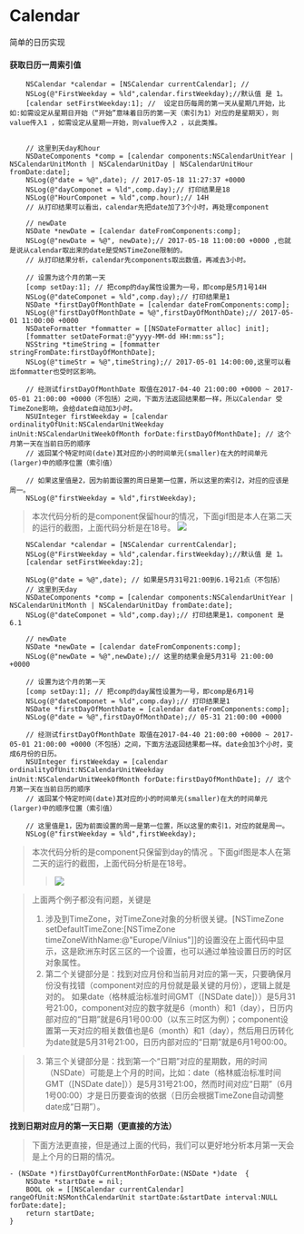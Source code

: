 # Calendar
简单的日历实现
#### 获取日历一周索引值

```
    NSCalendar *calendar = [NSCalendar currentCalendar]; // 
    NSLog(@"FirstWeekday = %ld",calendar.firstWeekday);//默认值 是 1。
    [calendar setFirstWeekday:1]; //  设定日历每周的第一天从星期几开始，比如:如需设定从星期日开始（“开始”意味着日历的第一天（索引为1）对应的是星期天），则value传入1 ，如需设定从星期一开始，则value传入2 ，以此类推。
    
    
    // 这里到天day和hour
    NSDateComponents *comp = [calendar components:NSCalendarUnitYear | NSCalendarUnitMonth | NSCalendarUnitDay | NSCalendarUnitHour fromDate:date];
    NSLog(@"date = %@",date); // 2017-05-18 11:27:37 +0000
    NSLog(@"dayComponet = %ld",comp.day);// 打印结果是18
    NSLog(@"HourComponet = %ld",comp.hour);// 14H
    // 从打印结果可以看出，calendar先把date加了3个小时，再处理component
    
    // newDate
    NSDate *newDate = [calendar dateFromComponents:comp];
    NSLog(@"newDate = %@", newDate);// 2017-05-18 11:00:00 +0000 ,也就是说从calendar取出来的date是受NSTimeZone限制的。
    // 从打印结果分析，calendar先components取出数值，再减去3小时。
    
    // 设置为这个月的第一天
    [comp setDay:1]; // 把comp的day属性设置为一号，即comp是5月1号14H
    NSLog(@"dateComponet = %ld",comp.day);// 打印结果是1
    NSDate *firstDayOfMonthDate = [calendar dateFromComponents:comp];
    NSLog(@"firstDayOfMonthDate = %@",firstDayOfMonthDate);// 2017-05-01 11:00:00 +0000
    NSDateFormatter *fommatter = [[NSDateFormatter alloc] init];
    [fommatter setDateFormat:@"yyyy-MM-dd HH:mm:ss"];
    NSString *timeString = [fommatter stringFromDate:firstDayOfMonthDate];
    NSLog(@"timeStr = %@",timeString);// 2017-05-01 14:00:00,这里可以看出fommatter也受时区影响。
    
    // 经测试firstDayOfMonthDate 取值在2017-04-40 21:00:00 +0000 ~ 2017-05-01 21:00:00 +0000（不包括）之间，下面方法返回结果都一样，所以Calendar 受TimeZone影响，会给date自动加3小时。
    NSUInteger firstWeekday = [calendar ordinalityOfUnit:NSCalendarUnitWeekday inUnit:NSCalendarUnitWeekOfMonth forDate:firstDayOfMonthDate]; // 这个月第一天在当前日历的顺序
    // 返回某个特定时间(date)其对应的小的时间单元(smaller)在大的时间单元(larger)中的顺序位置（索引值）
    
    // 如果这里值是2，因为前面设置的周日是第一位置，所以这里的索引2，对应的应该是周一。
    NSLog(@"firstWeekday = %ld",firstWeekday);
```
> 本次代码分析的是component保留hour的情况，下面gif图是本人在第二天的运行的截图，上面代码分析是在18号。
> ![](./Calendar1.gif)


```
    NSCalendar *calendar = [NSCalendar currentCalendar];
    NSLog(@"FirstWeekday = %ld",calendar.firstWeekday);//默认值 是 1。
    [calendar setFirstWeekday:2];

    NSLog(@"date = %@",date); // 如果是5月31号21:00到6.1号21点（不包括）
    // 这里到天day
    NSDateComponents *comp = [calendar components:NSCalendarUnitYear | NSCalendarUnitMonth | NSCalendarUnitDay fromDate:date];
    NSLog(@"dateComponet = %ld",comp.day);// 打印结果是1，component 是6.1
    
    // newDate
    NSDate *newDate = [calendar dateFromComponents:comp];
    NSLog(@"newDate = %@",newDate);// 这里的结果会是5月31号 21:00:00 +0000
    
    // 设置为这个月的第一天
    [comp setDay:1]; // 把comp的day属性设置为一号，即comp是6月1号
    NSLog(@"dateComponet = %ld",comp.day);// 打印结果是1
    NSDate *firstDayOfMonthDate = [calendar dateFromComponents:comp];
    NSLog(@"date = %@",firstDayOfMonthDate);// 05-31 21:00:00 +0000
    
    // 经测试firstDayOfMonthDate 取值在2017-04-40 21:00:00 +0000 ~ 2017-05-01 21:00:00 +0000（不包括）之间，下面方法返回结果都一样。date会加3个小时，变成6月份的日历。
    NSUInteger firstWeekday = [calendar ordinalityOfUnit:NSCalendarUnitWeekday inUnit:NSCalendarUnitWeekOfMonth forDate:firstDayOfMonthDate]; // 这个月第一天在当前日历的顺序
    // 返回某个特定时间(date)其对应的小的时间单元(smaller)在大的时间单元(larger)中的顺序位置（索引值）
    
    // 这里值是1，因为前面设置的周一是第一位置，所以这里的索引1，对应的就是周一。
    NSLog(@"firstWeekday = %ld",firstWeekday);
```

> 本次代码分析的是component只保留到day的情况 。下面gif图是本人在第二天的运行的截图，上面代码分析是在18号。
> > ![](./Calendar.gif)

> 上面两个例子都没有问题，关键是
> 
> 1. 涉及到TimeZone，对TimeZone对象的分析很关键。[NSTimeZone setDefaultTimeZone:[NSTimeZone timeZoneWithName:@"Europe/Vilnius"]]的设置没在上面代码中显示，这是欧洲东时区三区的一个设置，也可以通过单独设置日历的时区对象属性。
> 2. 第二个关键部分是：找到对应月份和当前月对应的第一天，只要确保月份没有找错（component对应的月份就是最关键的月份），逻辑上就是对的。 如果date（格林威治标准时间GMT（[NSDate date]））是5月31号21:00，component对应的数字就是6（month）和1（day），日历内部对应的“日期”就是6月1号00:00（以东三时区为例）；component设置第一天对应的相关数值也是6（month）和1（day），然后用日历转化为date就是5月31号21:00，日历内部对应的“日期”就是6月1号00:00。

> 3. 第三个关键部分是：找到第一个“日期”对应的星期数，用的时间（NSDate）可能是上个月的时间，比如：date（格林威治标准时间GMT（[NSDate date]））是5月31号21:00，然而时间对应“日期”（6月1号00:00）才是日历要查询的依据（日历会根据TimeZone自动调整date成“日期”）。

**找到日期对应月的第一天日期（更直接的方法）**
> 下面方法更直接，但是通过上面的代码，我们可以更好地分析本月第一天会是上个月的日期的情况。

```
- (NSDate *)firstDayOfCurrentMonthForDate:(NSDate *)date  {  
    NSDate *startDate = nil;  
    BOOL ok = [[NSCalendar currentCalendar] rangeOfUnit:NSMonthCalendarUnit startDate:&startDate interval:NULL forDate:date];   
    return startDate;  
} 
```
